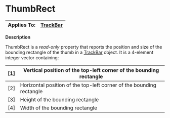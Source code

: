 




<h1 class="heading"><span class="name">ThumbRect</span></h1>

| Applies To: | [TrackBar](./trackbar.md) |
| --- | ---  |


**Description**


ThumbRect is a *read-only* property that reports the position and size of the bounding rectangle of the thumb in a [TrackBar](./trackbar.md) object. It is a 4-element integer vector containing:


| [1] | Vertical position of the top-left corner of the bounding    rectangle |
| --- | ---  |
| [2] | Horizontal position of the top-left corner of the bounding    rectangle |
| [3] | Height of the bounding rectangle |
| [4] | Width of the bounding rectangle |



